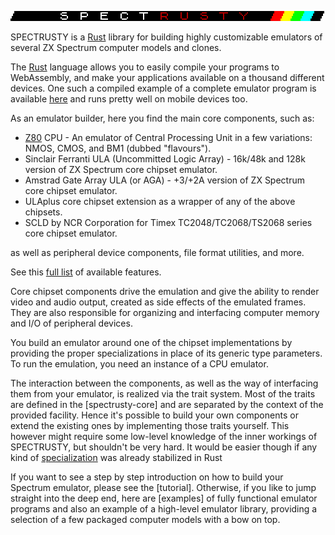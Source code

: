 ![S P E C T R U S T Y][SPECTRUSTY img]

SPECTRUSTY is a [Rust] library for building highly customizable emulators of several ZX Spectrum computer models and clones.

The [Rust] language allows you to easily compile your programs to WebAssembly, and make your applications available on a thousand different devices. One such a compiled example of a complete emulator program is available [here](web-zxspectrum/) and runs pretty well on mobile devices too.

As an emulator builder, here you find the main core components, such as:

* [Z80](//crates.io/crates/z80emu) CPU - An emulator of Central Processing Unit in a few variations: NMOS, CMOS, and BM1 (dubbed "flavours").
* Sinclair Ferranti ULA (Uncommitted Logic Array) - 16k/48k and 128k version of ZX Spectrum core chipset emulator.
* Amstrad Gate Array ULA (or AGA) - +3/+2A version of ZX Spectrum core chipset emulator.
* ULAplus core chipset extension as a wrapper of any of the above chipsets.
* SCLD by NCR Corporation for Timex TC2048/TC2068/TS2068 series core chipset emulator.

as well as peripheral device components, file format utilities, and more.

See this [full list](https://github.com/royaltm/spectrusty/#Features) of available features.

Core chipset components drive the emulation and give the ability to render video and audio output, created as side effects of the emulated frames. They are also responsible for organizing and interfacing computer memory and I/O of peripheral devices.

You build an emulator around one of the chipset implementations by providing the proper specializations in place of its generic type parameters. To run the emulation, you need an instance of a CPU emulator.

The interaction between the components, as well as the way of interfacing them from your emulator, is realized via the trait system. Most of the traits are defined in the [spectrusty-core] and are separated by the context of the provided facility. Hence it's possible to build your own components or extend the existing ones by implementing those traits yourself. This however might require some low-level knowledge of the inner workings of SPECTRUSTY, but shouldn't be very hard. It would be easier though if any kind of [specialization](https://github.com/rust-lang/rust/issues/31844) was already stabilized in Rust

If you want to see a step by step introduction on how to build your Spectrum emulator, please see the [tutorial]. Otherwise, if you like to jump straight into the deep end, here are [examples] of fully functional emulator programs and also an example of a high-level emulator library, providing a selection of a few packaged computer models with a bow on top.

[Rust]: https://www.rust-lang.org/
[SPECTRUSTY img]: spectrusty.png
